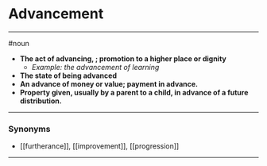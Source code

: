 # Advancement
---
#noun
- **The act of advancing, ; promotion to a higher place or dignity**
	- _Example: the advancement of learning_
- **The state of being advanced**
- **An advance of money or value; payment in advance.**
- **Property given, usually by a parent to a child, in advance of a future distribution.**
---
### Synonyms
- [[furtherance]], [[improvement]], [[progression]]
---

